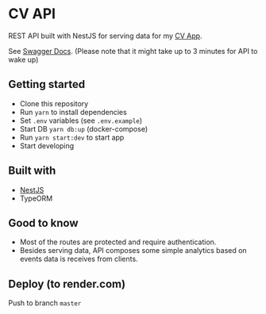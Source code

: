 # CV API

REST API built with NestJS for serving data for my [CV App](https://github.com/WeceW/cv).

See [Swagger Docs](https://toni-weckroth-api-v2.onrender.com/api). (Please note that it might take up to 3 minutes for API to wake up)

## Getting started

- Clone this repository
- Run `yarn` to install dependencies
- Set `.env` variables (see `.env.example`)
- Start DB `yarn db:up` (docker-compose)
- Run `yarn start:dev` to start app
- Start developing

## Built with

- [NestJS](https://docs.nestjs.com/)
- TypeORM

## Good to know

- Most of the routes are protected and require authentication.
- Besides serving data, API composes some simple analytics based on events data is receives from clients.

## Deploy (to render.com)

Push to branch `master`
